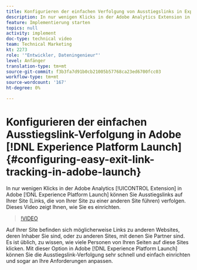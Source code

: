 ```yaml
---
title: Konfigurieren der einfachen Verfolgung von Ausstiegslinks in Experience Platform Launch
description: In nur wenigen Klicks in der Adobe Analytics Extension in Experience Platform Launch können Sie Ausstiegslinks auf Ihrer Site (Links, die von Ihrer Site zu einer anderen Site führen) verfolgen, um Beginn zu verfolgen. Dieses Video zeigt Ihnen, wie Sie es einrichten.
feature: Implementierung starten
topics: null
activity: implement
doc-type: technical video
team: Technical Marketing
kt: 2273
role: '"Entwickler, Dateningenieur"'
level: Anfänger
translation-type: tm+mt
source-git-commit: f3b3fa7d91b0cb21005b57768ca23ed6700fcc03
workflow-type: tm+mt
source-wordcount: '167'
ht-degree: 0%

---
```



# Konfigurieren der einfachen Ausstiegslink-Verfolgung in Adobe [!DNL Experience Platform Launch] {#configuring-easy-exit-link-tracking-in-adobe-launch}

In nur wenigen Klicks in der Adobe Analytics [!UICONTROL Extension] in Adobe [!DNL Experience Platform Launch] können Sie Ausstiegslinks auf Ihrer Site (Links, die von Ihrer Site zu einer anderen Site führen) verfolgen. Dieses Video zeigt Ihnen, wie Sie es einrichten.

>[!VIDEO](https://video.tv.adobe.com/v/25763/?quality=12)

Auf Ihrer Site befinden sich möglicherweise Links zu anderen Websites, deren Inhaber Sie sind, oder zu anderen Sites, mit denen Sie Partner sind. Es ist üblich, zu wissen, wie viele Personen von Ihren Seiten auf diese Sites klicken. Mit dieser Option in Adobe [!DNL Experience Platform Launch] können Sie die Ausstiegslink-Verfolgung sehr schnell und einfach einrichten und sogar an Ihre Anforderungen anpassen.
